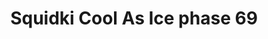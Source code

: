 ---
slug: squidki-cool-as-ice-phase-69
title: Squidki Cool As Ice phase 69
description: "Squidki Cool As Ice phase 69 is an exciting online game. Play for free directly in your browser!"
icon: /images/new_mods/Sprunki Cool As Ice phase 69.png
url: https://wowtbc.net/sprunkin/coolasice-phase69/index.html
previewImage: /images/new_mods/Sprunki Cool As Ice phase 69.png
type: new mods

# SEO配置
seo:
  title: "Squidki Cool As Ice phase 69 - Play Free Online Game | Fun Browser Games"
  description: "Squidki Cool As Ice phase 69 - Play this fun online game for free in your browser. No download required!"
  ogImage: "/images/new_mods/Sprunki Cool As Ice phase 69.png"
  keywords: "squidki-cool-as-ice-phase-69, online game, browser game, free game, new mods game, play online"

videoUrls:
  - https://www.youtube.com/embed/example1
  - https://www.youtube.com/embed/example2

whyPlay:
  title: "Why Play Squidki Cool As Ice phase 69?"
  items:
    - "Immersive Gameplay: Squidki Cool As Ice phase 69 offers an engaging and immersive gaming experience that will keep you entertained for hours"
    - "Challenging Levels: Test your skills with increasingly difficult challenges and obstacles"
    - "Beautiful Graphics: Enjoy stunning visuals and smooth animations that bring the game world to life"
    - "Regular Updates: New content and features are added regularly to keep the game fresh and exciting"
    - "Free to Play: Experience all the fun without spending a penny"
    - "Community Features: Connect with other players, share strategies, and compete for high scores"
    - "Cross-Platform: Play on any device with a web browser, no downloads required"

features:
  title: "Key Features of Squidki Cool As Ice phase 69"
  image: "/images/new_mods/Sprunki Cool As Ice phase 69.png"
  items:
    - "Intuitive Controls: Easy to learn controls make Squidki Cool As Ice phase 69 accessible for players of all skill levels"
    - "Multiple Game Modes: Enjoy various gameplay options that provide different challenges and experiences"
    - "Character Customization: Personalize your gaming experience with unique characters and items"
    - "Achievement System: Complete special tasks to earn rewards and recognition"
    - "Leaderboards: Compete with players worldwide and see who can achieve the highest scores"

characteristics:
  title: "Game Characteristics"
  image: "/images/new_mods/Sprunki Cool As Ice phase 69.png"
  items:
    - "Genre: New mods game with elements of strategy and skill"
    - "Difficulty: Suitable for both casual gamers and those seeking a challenge"
    - "Play Time: Quick sessions or extended gameplay, depending on your preference"
    - "Art Style: Vibrant and engaging visuals that enhance the gaming experience"
    - "Sound Design: Immersive audio that complements the gameplay perfectly"

info: "Squidki Cool As Ice phase 69 is an exciting online game that offers players a unique and engaging gaming experience. With its intuitive controls, stunning visuals, and challenging gameplay, Squidki Cool As Ice phase 69 provides hours of entertainment for players of all ages and skill levels. Whether you're looking for a quick gaming session during a break or an extended play session, Squidki Cool As Ice phase 69 delivers an immersive experience that will keep you coming back for more. The game features multiple levels of increasing difficulty, ensuring that players are constantly challenged as they progress. With regular updates adding new content and features, Squidki Cool As Ice phase 69 remains fresh and exciting, providing endless entertainment options for its growing community of players."

howToPlayIntro: "Welcome to Squidki Cool As Ice phase 69! This guide will walk you through the basics and help you master the game. Whether you're a beginner or looking to improve your skills, these tips and instructions will enhance your gaming experience."

howToPlaySteps:
  - title: "Getting Started"
    description: "Begin your Squidki Cool As Ice phase 69 adventure by familiarizing yourself with the controls. Use your keyboard or mouse to navigate through the game interface. The tutorial will guide you through the basic mechanics and help you understand the objectives."
  - title: "Understanding the Objectives"
    description: "In Squidki Cool As Ice phase 69, your main goal is to progress through levels by completing specific objectives. Each level presents unique challenges that require different strategies and approaches."
  - title: "Mastering the Controls"
    description: "Practice using the controls to improve your precision and reaction time. Squidki Cool As Ice phase 69 requires quick reflexes and strategic thinking to overcome obstacles and defeat opponents."
  - title: "Utilizing Power-ups"
    description: "Collect power-ups throughout the game to enhance your abilities and overcome difficult challenges. Each power-up offers unique advantages that can be crucial for success."
  - title: "Developing Strategies"
    description: "As you progress in Squidki Cool As Ice phase 69, develop effective strategies for different scenarios. Analyze patterns, anticipate challenges, and adapt your approach to maximize your performance."

faq:
  title: "Frequently Asked Questions about Squidki Cool As Ice phase 69"
  items:
    - question: "Is Squidki Cool As Ice phase 69 free to play?"
      answer: "Yes, Squidki Cool As Ice phase 69 is completely free to play directly in your web browser. No downloads or purchases are required to enjoy the full game experience."
    - question: "Can I play Squidki Cool As Ice phase 69 on mobile devices?"
      answer: "Yes, Squidki Cool As Ice phase 69 is optimized for both desktop and mobile play. You can enjoy the game on any device with a web browser and internet connection."
    - question: "Are there any in-game purchases?"
      answer: "While Squidki Cool As Ice phase 69 is free to play, there may be optional in-game purchases available for cosmetic items or additional features that don't affect core gameplay."
    - question: "How often is Squidki Cool As Ice phase 69 updated?"
      answer: "The developers regularly update Squidki Cool As Ice phase 69 with new content, features, and improvements based on player feedback and game performance."
    - question: "Can I play Squidki Cool As Ice phase 69 offline?"
      answer: "Currently, Squidki Cool As Ice phase 69 requires an internet connection to play as it's a browser-based online game."
    - question: "Is Squidki Cool As Ice phase 69 suitable for children?"
      answer: "Yes, Squidki Cool As Ice phase 69 is designed to be family-friendly and suitable for players of all ages."
    - question: "How do I report bugs or issues?"
      answer: "If you encounter any problems while playing Squidki Cool As Ice phase 69, you can report them through the game's support page or contact the developers directly through their website."
    - question: "Still Have Questions?"
      answer: "If you have additional questions about Squidki Cool As Ice phase 69 that aren't covered in this FAQ, please visit our support center or contact our customer service team for assistance."
---